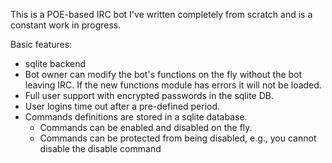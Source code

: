This is a POE-based IRC bot I've written completely from scratch and is a constant work in progress.

Basic features:
* sqlite backend
* Bot owner can modify the bot's functions on the fly without the bot leaving IRC. If the new functions module has errors it will not be loaded.
* Full user support with encrypted passwords in the sqlite DB.
* User logins time out after a pre-defined period.
* Commands definitions are stored in a sqlite database.
	* Commands can be enabled and disabled on the fly.
	* Commands can be protected from being disabled, e.g., you cannot disable the disable command
